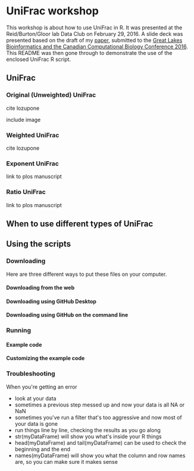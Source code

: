 # UniFrac workshop

This workshop is about how to use UniFrac in R. It was presented at the Reid/Burton/Gloor lab Data Club on February 29, 2016. A slide deck was presented based on the draft of my [paper](expanding_the_unifrac_toolbox.pdf), submitted to the [Great Lakes Bioinformatics and the Canadian Computational Biology Conference 2016](https://www.iscb.org/glbioccbc2016). This README was then gone through to demonstrate the use of the enclosed UniFrac R script.

## UniFrac

### Original (Unweighted) UniFrac

cite lozupone

include image

### Weighted UniFrac

cite lozupone

### Exponent UniFrac

link to plos manuscript

### Ratio UniFrac

link to plos manuscript

## When to use different types of UniFrac

## Using the scripts

### Downloading

Here are three different ways to put these files on your computer.

#### Downloading from the web

#### Downloading using GitHub Desktop

#### Downloading using GitHub on the command line

### Running

#### Example code

#### Customizing the example code

### Troubleshooting

When you're getting an error

* look at your data
 * sometimes a previous step messed up and now your data is all NA or NaN
 * sometimes you've run a filter that's too aggressive and now most of your data is gone
* run things line by line, checking the results as you go along
 * str(myDataFrame) will show you what's inside your R things
 * head(myDataFrame) and tail(myDataFrame) can be used to check the beginning and the end
 * names(myDataFrame) will show you what the column and row names are, so you can make sure it makes sense
 


